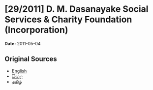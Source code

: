 # [29/2011] D. M. Dasanayake Social Services & Charity Foundation (Incorporation)

**Date:** 2011-05-04

## Original Sources

- [English](https://documents.gov.lk/view/bills/2011/5/29-2011_E.pdf)
- [සිංහල](https://documents.gov.lk/view/bills/2011/5/29-2011_S.pdf)
- [தமிழ்](https://documents.gov.lk/view/bills/2011/5/29-2011_T.pdf)
